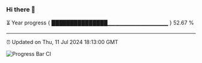 ### Hi there 👋

⏳ Year progress { ███████████████▁▁▁▁▁▁▁▁▁▁▁▁▁▁▁ } 52.67 %

---

⏰ Updated on Thu, 11 Jul 2024 18:13:00 GMT

![Progress Bar CI](https://github.com/code-lakshay/GitHub-Actions-Demo/workflows/Progress%20Bar%20CI/badge.svg)
